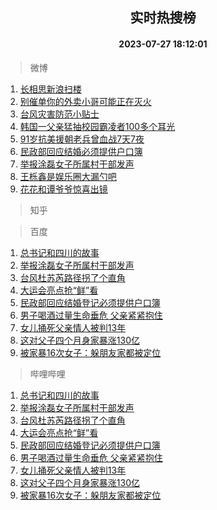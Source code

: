 <div align="center"><h2>实时热搜榜</h2><h4>2023-07-27 18:12:01</h4></div>

> 微博  

1. [长相思新浪扫楼](https://s.weibo.com/weibo?q=%23%E9%95%BF%E7%9B%B8%E6%80%9D%E6%96%B0%E6%B5%AA%E6%89%AB%E6%A5%BC%23&t=31&band_rank=1&Refer=top)<br />
2. [别催单你的外卖小哥可能正在灭火](https://s.weibo.com/weibo?q=%23%E5%88%AB%E5%82%AC%E5%8D%95%E4%BD%A0%E7%9A%84%E5%A4%96%E5%8D%96%E5%B0%8F%E5%93%A5%E5%8F%AF%E8%83%BD%E6%AD%A3%E5%9C%A8%E7%81%AD%E7%81%AB%23&t=31&band_rank=2&Refer=top)<br />
3. [台风灾害防范小贴士](https://s.weibo.com/weibo?q=%23%E5%8F%B0%E9%A3%8E%E7%81%BE%E5%AE%B3%E9%98%B2%E8%8C%83%E5%B0%8F%E8%B4%B4%E5%A3%AB%23&t=31&band_rank=3&Refer=top)<br />
4. [韩国一父亲猛抽校园霸凌者100多个耳光](https://s.weibo.com/weibo?q=%23%E9%9F%A9%E5%9B%BD%E4%B8%80%E7%88%B6%E4%BA%B2%E7%8C%9B%E6%8A%BD%E6%A0%A1%E5%9B%AD%E9%9C%B8%E5%87%8C%E8%80%85100%E5%A4%9A%E4%B8%AA%E8%80%B3%E5%85%89%23&t=31&band_rank=4&Refer=top)<br />
5. [91岁抗美援朝老兵曾血战7天7夜](https://s.weibo.com/weibo?q=%2391%E5%B2%81%E6%8A%97%E7%BE%8E%E6%8F%B4%E6%9C%9D%E8%80%81%E5%85%B5%E6%9B%BE%E8%A1%80%E6%88%987%E5%A4%A97%E5%A4%9C%23&t=31&band_rank=5&Refer=top)<br />
6. [民政部回应结婚必须提供户口簿](https://s.weibo.com/weibo?q=%23%E6%B0%91%E6%94%BF%E9%83%A8%E5%9B%9E%E5%BA%94%E7%BB%93%E5%A9%9A%E5%BF%85%E9%A1%BB%E6%8F%90%E4%BE%9B%E6%88%B7%E5%8F%A3%E7%B0%BF%23&t=31&band_rank=6&Refer=top)<br />
7. [举报涂磊女子所属村干部发声](https://s.weibo.com/weibo?q=%23%E4%B8%BE%E6%8A%A5%E6%B6%82%E7%A3%8A%E5%A5%B3%E5%AD%90%E6%89%80%E5%B1%9E%E6%9D%91%E5%B9%B2%E9%83%A8%E5%8F%91%E5%A3%B0%23&t=31&band_rank=7&Refer=top)<br />
8. [王栎鑫是娱乐圈大漏勺吧](https://s.weibo.com/weibo?q=%23%E7%8E%8B%E6%A0%8E%E9%91%AB%E6%98%AF%E5%A8%B1%E4%B9%90%E5%9C%88%E5%A4%A7%E6%BC%8F%E5%8B%BA%E5%90%A7%23&t=31&band_rank=8&Refer=top)<br />
9. [花花和谭爷爷惊喜出镜](https://s.weibo.com/weibo?q=%23%E8%8A%B1%E8%8A%B1%E5%92%8C%E8%B0%AD%E7%88%B7%E7%88%B7%E6%83%8A%E5%96%9C%E5%87%BA%E9%95%9C%23&t=31&band_rank=9&Refer=top)<br />

> 知乎  


> 百度  

1. [总书记和四川的故事](https://www.baidu.com/s?wd=%E6%80%BB%E4%B9%A6%E8%AE%B0%E5%92%8C%E5%9B%9B%E5%B7%9D%E7%9A%84%E6%95%85%E4%BA%8B&sa=fyb_news&rsv_dl=fyb_news)<br />
2. [举报涂磊女子所属村干部发声](https://www.baidu.com/s?wd=%E4%B8%BE%E6%8A%A5%E6%B6%82%E7%A3%8A%E5%A5%B3%E5%AD%90%E6%89%80%E5%B1%9E%E6%9D%91%E5%B9%B2%E9%83%A8%E5%8F%91%E5%A3%B0&sa=fyb_news&rsv_dl=fyb_news)<br />
3. [台风杜苏芮路径拐了个直角](https://www.baidu.com/s?wd=%E5%8F%B0%E9%A3%8E%E6%9D%9C%E8%8B%8F%E8%8A%AE%E8%B7%AF%E5%BE%84%E6%8B%90%E4%BA%86%E4%B8%AA%E7%9B%B4%E8%A7%92&sa=fyb_news&rsv_dl=fyb_news)<br />
4. [大运会亮点抢“鲜”看](https://www.baidu.com/s?wd=%E5%A4%A7%E8%BF%90%E4%BC%9A%E4%BA%AE%E7%82%B9%E6%8A%A2%E2%80%9C%E9%B2%9C%E2%80%9D%E7%9C%8B&sa=fyb_news&rsv_dl=fyb_news)<br />
5. [民政部回应结婚登记必须提供户口簿](https://www.baidu.com/s?wd=%E6%B0%91%E6%94%BF%E9%83%A8%E5%9B%9E%E5%BA%94%E7%BB%93%E5%A9%9A%E7%99%BB%E8%AE%B0%E5%BF%85%E9%A1%BB%E6%8F%90%E4%BE%9B%E6%88%B7%E5%8F%A3%E7%B0%BF&sa=fyb_news&rsv_dl=fyb_news)<br />
6. [男子喝酒过量生命垂危 父亲紧紧抱住](https://www.baidu.com/s?wd=%E7%94%B7%E5%AD%90%E5%96%9D%E9%85%92%E8%BF%87%E9%87%8F%E7%94%9F%E5%91%BD%E5%9E%82%E5%8D%B1+%E7%88%B6%E4%BA%B2%E7%B4%A7%E7%B4%A7%E6%8A%B1%E4%BD%8F&sa=fyb_news&rsv_dl=fyb_news)<br />
7. [女儿捅死父亲情人被判13年](https://www.baidu.com/s?wd=%E5%A5%B3%E5%84%BF%E6%8D%85%E6%AD%BB%E7%88%B6%E4%BA%B2%E6%83%85%E4%BA%BA%E8%A2%AB%E5%88%A413%E5%B9%B4&sa=fyb_news&rsv_dl=fyb_news)<br />
8. [这对父子四个月身家暴涨130亿](https://www.baidu.com/s?wd=%E8%BF%99%E5%AF%B9%E7%88%B6%E5%AD%90%E5%9B%9B%E4%B8%AA%E6%9C%88%E8%BA%AB%E5%AE%B6%E6%9A%B4%E6%B6%A8130%E4%BA%BF&sa=fyb_news&rsv_dl=fyb_news)<br />
9. [被家暴16次女子：躲朋友家都被定位](https://www.baidu.com/s?wd=%E8%A2%AB%E5%AE%B6%E6%9A%B416%E6%AC%A1%E5%A5%B3%E5%AD%90%EF%BC%9A%E8%BA%B2%E6%9C%8B%E5%8F%8B%E5%AE%B6%E9%83%BD%E8%A2%AB%E5%AE%9A%E4%BD%8D&sa=fyb_news&rsv_dl=fyb_news)<br />

> 哔哩哔哩  

1. [总书记和四川的故事](https://www.baidu.com/s?wd=%E6%80%BB%E4%B9%A6%E8%AE%B0%E5%92%8C%E5%9B%9B%E5%B7%9D%E7%9A%84%E6%95%85%E4%BA%8B&sa=fyb_news&rsv_dl=fyb_news)<br />
2. [举报涂磊女子所属村干部发声](https://www.baidu.com/s?wd=%E4%B8%BE%E6%8A%A5%E6%B6%82%E7%A3%8A%E5%A5%B3%E5%AD%90%E6%89%80%E5%B1%9E%E6%9D%91%E5%B9%B2%E9%83%A8%E5%8F%91%E5%A3%B0&sa=fyb_news&rsv_dl=fyb_news)<br />
3. [台风杜苏芮路径拐了个直角](https://www.baidu.com/s?wd=%E5%8F%B0%E9%A3%8E%E6%9D%9C%E8%8B%8F%E8%8A%AE%E8%B7%AF%E5%BE%84%E6%8B%90%E4%BA%86%E4%B8%AA%E7%9B%B4%E8%A7%92&sa=fyb_news&rsv_dl=fyb_news)<br />
4. [大运会亮点抢“鲜”看](https://www.baidu.com/s?wd=%E5%A4%A7%E8%BF%90%E4%BC%9A%E4%BA%AE%E7%82%B9%E6%8A%A2%E2%80%9C%E9%B2%9C%E2%80%9D%E7%9C%8B&sa=fyb_news&rsv_dl=fyb_news)<br />
5. [民政部回应结婚登记必须提供户口簿](https://www.baidu.com/s?wd=%E6%B0%91%E6%94%BF%E9%83%A8%E5%9B%9E%E5%BA%94%E7%BB%93%E5%A9%9A%E7%99%BB%E8%AE%B0%E5%BF%85%E9%A1%BB%E6%8F%90%E4%BE%9B%E6%88%B7%E5%8F%A3%E7%B0%BF&sa=fyb_news&rsv_dl=fyb_news)<br />
6. [男子喝酒过量生命垂危 父亲紧紧抱住](https://www.baidu.com/s?wd=%E7%94%B7%E5%AD%90%E5%96%9D%E9%85%92%E8%BF%87%E9%87%8F%E7%94%9F%E5%91%BD%E5%9E%82%E5%8D%B1+%E7%88%B6%E4%BA%B2%E7%B4%A7%E7%B4%A7%E6%8A%B1%E4%BD%8F&sa=fyb_news&rsv_dl=fyb_news)<br />
7. [女儿捅死父亲情人被判13年](https://www.baidu.com/s?wd=%E5%A5%B3%E5%84%BF%E6%8D%85%E6%AD%BB%E7%88%B6%E4%BA%B2%E6%83%85%E4%BA%BA%E8%A2%AB%E5%88%A413%E5%B9%B4&sa=fyb_news&rsv_dl=fyb_news)<br />
8. [这对父子四个月身家暴涨130亿](https://www.baidu.com/s?wd=%E8%BF%99%E5%AF%B9%E7%88%B6%E5%AD%90%E5%9B%9B%E4%B8%AA%E6%9C%88%E8%BA%AB%E5%AE%B6%E6%9A%B4%E6%B6%A8130%E4%BA%BF&sa=fyb_news&rsv_dl=fyb_news)<br />
9. [被家暴16次女子：躲朋友家都被定位](https://www.baidu.com/s?wd=%E8%A2%AB%E5%AE%B6%E6%9A%B416%E6%AC%A1%E5%A5%B3%E5%AD%90%EF%BC%9A%E8%BA%B2%E6%9C%8B%E5%8F%8B%E5%AE%B6%E9%83%BD%E8%A2%AB%E5%AE%9A%E4%BD%8D&sa=fyb_news&rsv_dl=fyb_news)<br />
